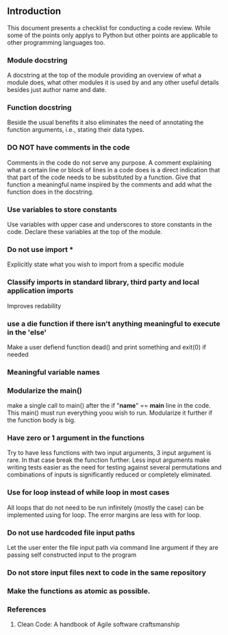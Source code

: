 ## Introduction

This document presents a checklist for conducting a code review. While some of the points only applys to Python but other points are applicable to other programming languages too.

### Module docstring
A docstring at the top of the module providing an overview of what a module does, what other modules it is used by and any other useful details besides just author name and date. 

### Function docstring
Beside the usual benefits it also eliminates the need of annotating the function arguments, i.e., stating their data types.


### DO NOT have comments in the code
Comments in the code do not serve any purpose. A comment explaining what a certain line or block of lines in a code does is a direct indication that that part of the code needs to be substituted by a function. Give that function a meaningful name inspired by the comments and add what the function does in the docstring. 

### Use variables to store constants
Use variables with upper case and underscores to store constants in the code. Declare these variables at the top of the module.

### Do not use import *
Explicitly state what you wish to import from a specific module

### Classify imports in standard library, third party and local application imports
Improves redability 

### use a die function if there isn't anything meaningful to execute in the 'else'
Make a user defiend function dead() and print something and exit(0) if needed

### Meaningful variable names

### Modularize the main()
make a single call to main() after the if "__name__" == __main__ line in the code. This main() must run everything yoou wish to run. Modularize it further if the function body is big.

### Have zero or 1 argument in the functions
Try to have less functions with two input arguments, 3 input argument is rare. In that case break the function further. Less input arguments make writing tests easier as the need for testing against several permutations and combinations of inputs is significantly reduced or completely eliminated.

### Use for loop instead of while loop in most cases
All loops that do not need to be run infinitely (mostly the case) can be implemented using for loop. The error margins are less with for loop.

### Do not use hardcoded file input paths
Let the user enter the file input path via command line argument if they are passing self constructed input to the program 

### Do not store input files next to code in the same repository

### Make the functions as atomic as possible.

### References
1. Clean Code: A handbook of Agile software craftsmanship
